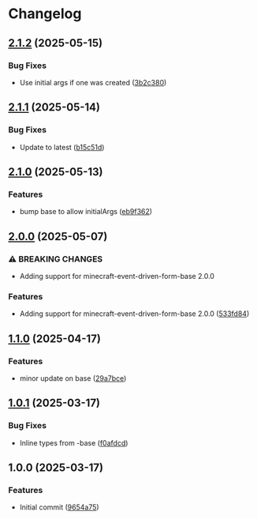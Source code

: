 # Changelog

## [2.1.2](https://github.com/mine-scripters/minecraft-event-driven-form/compare/v2.1.1...v2.1.2) (2025-05-15)


### Bug Fixes

* Use initial args if one was created ([3b2c380](https://github.com/mine-scripters/minecraft-event-driven-form/commit/3b2c38089768a52497f349ca991d4699a23582ac))

## [2.1.1](https://github.com/mine-scripters/minecraft-event-driven-form/compare/v2.1.0...v2.1.1) (2025-05-14)


### Bug Fixes

* Update to latest ([b15c51d](https://github.com/mine-scripters/minecraft-event-driven-form/commit/b15c51da7d83de88cf98a985cc406e88c528761c))

## [2.1.0](https://github.com/mine-scripters/minecraft-event-driven-form/compare/v2.0.0...v2.1.0) (2025-05-13)


### Features

* bump base to allow initialArgs ([eb9f362](https://github.com/mine-scripters/minecraft-event-driven-form/commit/eb9f36279b29cea66f0c7bac41433d248df97814))

## [2.0.0](https://github.com/mine-scripters/minecraft-event-driven-form/compare/v1.1.0...v2.0.0) (2025-05-07)


### ⚠ BREAKING CHANGES

* Adding support for minecraft-event-driven-form-base 2.0.0

### Features

* Adding support for minecraft-event-driven-form-base 2.0.0 ([533fd84](https://github.com/mine-scripters/minecraft-event-driven-form/commit/533fd84018ad5bb0b49ac21158451fd18afeac27))

## [1.1.0](https://github.com/mine-scripters/minecraft-event-driven-form/compare/v1.0.1...v1.1.0) (2025-04-17)


### Features

* minor update on base ([29a7bce](https://github.com/mine-scripters/minecraft-event-driven-form/commit/29a7bcec75e700a600007eb3632571e32f1cae24))

## [1.0.1](https://github.com/mine-scripters/minecraft-event-driven-form/compare/v1.0.0...v1.0.1) (2025-03-17)


### Bug Fixes

* Inline types from -base ([f0afdcd](https://github.com/mine-scripters/minecraft-event-driven-form/commit/f0afdcd28fd7c75c60456cc57778365c11b085ea))

## 1.0.0 (2025-03-17)


### Features

* Initial commit ([9654a75](https://github.com/mine-scripters/minecraft-event-driven-form/commit/9654a7541fce32f341fadd0907a47c863f39fb25))
